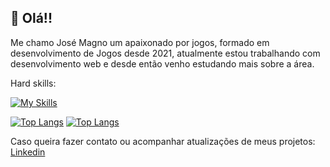 :vulcan_salute: Olá!!
---


Me chamo José Magno um apaixonado por jogos, formado em desenvolvimento de Jogos desde 2021, atualmente estou trabalhando com desenvolvimento web e desde então venho estudando mais sobre a área.

Hard skills:

[![My Skills](https://skillicons.dev/icons?i=html,css,js,react,nodejs,express,unity,cs,py,flask,mysql)](https://skillicons.dev)

[![Top Langs](https://github-readme-stats.vercel.app/api/top-langs/?username=MagnoDutra)](https://github.com/MrKrishnaAgarwal/readme-components-github)
[![Top Langs](https://github-readme-stats.vercel.app/api/top-langs/?username=MagnoDutra)](https://github.com/anuraghazra/github-readme-stats)

Caso queira fazer contato ou acompanhar atualizações de meus projetos:
[Linkedin](https://www.linkedin.com/in/jos%C3%A9-magno-encarna%C3%A7%C3%A3o-dutra-061682ba/)


